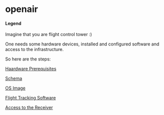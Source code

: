 # openair

#### Legend

Imagine that you are flight control tower :)

One needs some hardware devices, installed and configured software and access to the infrastructure.

So here are the steps:

[Haardware Prerequisites](https://github.com/lz2hpc/iot-pi-flights/blob/master/hardware.md)

[Schema](https://github.com/lz2hpc/iot-pi-flights/blob/master/schema.md)

[OS Image](https://github.com/lz2hpc/iot-pi-flights/blob/master/image.md)

[Flight Tracking Software](https://github.com/lz2hpc/iot-pi-flights/blob/master/tracking.md)

[Access to the Receiver](https://github.com/lz2hpc/openair/blob/master/access.md)
